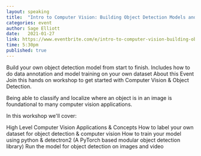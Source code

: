 ```yaml
---
layout: speaking
title:  "Intro to Computer Vision: Building Object Detection Models and Datasets"
categories: event
author: Sage Elliott
date:   2021-01-27
link: https://www.eventbrite.com/e/intro-to-computer-vision-building-object-detection-models-and-datasets-tickets-133884683693
time: 5:30pm
published: true
---
```


Build your own object detection model from start to finish. Includes how to do data annotation and model training on your own dataset
About this Event
Join this hands on workshop to get started with Computer Vision & Object Detection.

Being able to classify and localize where an object is in an image is foundational to many computer vision applications.

In this workshop we'll cover:

High Level Computer Vision Applications & Concepts
How to label your own dataset for object detection & computer vision
How to train your model using python & detectron2 (A PyTorch based modular object detection library)
Run the model for object detection on images and video